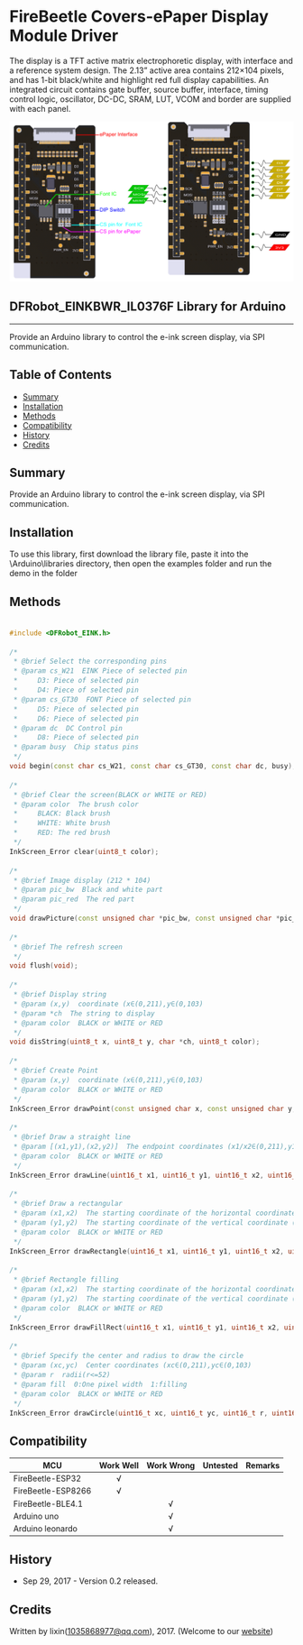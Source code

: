 #  FireBeetle Covers-ePaper Display Module Driver
The display is a TFT active matrix electrophoretic display, with interface and a reference system design. The
2.13” active area contains 212×104 pixels, and has 1-bit black/white and highlight red full display capabilities.
An integrated circuit contains gate buffer, source buffer, interface, timing control logic, oscillator, DC-DC,
SRAM, LUT, VCOM and border are supplied with each panel.

![SVG1](https://raw.githubusercontent.com/DFRobot/binaryfiles/master/DFR0511/DFR0511svg1.png)

## DFRobot_EINKBWR_IL0376F Library for Arduino
---------------------------------------------------------

Provide an Arduino library to control the e-ink screen display, via SPI communication.

## Table of Contents

* [Summary](#summary)
* [Installation](#installation)
* [Methods](#methods)
* [Compatibility](#compatibility)
* [History](#history)
* [Credits](#credits)

## Summary

Provide an Arduino library to control the e-ink screen display, via SPI communication.

## Installation

To use this library, first download the library file, paste it into the \Arduino\libraries directory, then open the examples folder and run the demo in the folder

## Methods

```C++	

#include <DFRobot_EINK.h>

/*
 * @brief Select the corresponding pins
 * @param cs_W21  EINK Piece of selected pin
 *     D3: Piece of selected pin
 *     D4: Piece of selected pin
 * @param cs_GT30  FONT Piece of selected pin
 *     D5: Piece of selected pin
 *     D6: Piece of selected pin
 * @param dc  DC Control pin
 *     D8: Piece of selected pin
 * @param busy  Chip status pins
 */
void begin(const char cs_W21, const char cs_GT30, const char dc, busy);

/*
 * @brief Clear the screen(BLACK or WHITE or RED)
 * @param color  The brush color
 *     BLACK: Black brush
 *     WHITE: White brush
 *     RED: The red brush
 */
InkScreen_Error clear(uint8_t color);

/*
 * @brief Image display (212 * 104)
 * @param pic_bw  Black and white part
 * @param pic_red  The red part
 */
void drawPicture(const unsigned char *pic_bw, const unsigned char *pic_red);

/*
 * @brief The refresh screen
 */
void flush(void);

/*
 * @brief Display string
 * @param (x,y)  coordinate (x∈(0,211),y∈(0,103)
 * @param *ch  The string to display
 * @param color  BLACK or WHITE or RED
 */
void disString(uint8_t x, uint8_t y, char *ch, uint8_t color);

/*
 * @brief Create Point
 * @param (x,y)  coordinate (x∈(0,211),y∈(0,103)
 * @param color  BLACK or WHITE or RED
 */
InkScreen_Error drawPoint(const unsigned char x, const unsigned char y, const unsigned char color);

/*
 * @brief Draw a straight line
 * @param [(x1,y1),(x2,y2)]  The endpoint coordinates (x1/x2∈(0,211),y1/y2∈(0,103))
 * @param color  BLACK or WHITE or RED
 */
InkScreen_Error drawLine(uint16_t x1, uint16_t y1, uint16_t x2, uint16_t y2, uint8_t color);

/*
 * @brief Draw a rectangular
 * @param (x1,x2)  The starting coordinate of the horizontal coordinate (x1/x2∈(0,211))
 * @param (y1,y2)  The starting coordinate of the vertical coordinate (y1/y2∈(0,103))
 * @param color  BLACK or WHITE or RED
 */
InkScreen_Error drawRectangle(uint16_t x1, uint16_t y1, uint16_t x2, uint16_t y2, uint8_t color);

/*
 * @brief Rectangle filling
 * @param (x1,x2)  The starting coordinate of the horizontal coordinate (x1/x2∈(0,211))
 * @param (y1,y2)  The starting coordinate of the vertical coordinate (y1/y2∈(0,103))
 * @param color  BLACK or WHITE or RED
 */
InkScreen_Error drawFillRect(uint16_t x1, uint16_t y1, uint16_t x2, uint16_t y2, uint8_t color);

/*
 * @brief Specify the center and radius to draw the circle
 * @param (xc,yc)  Center coordinates (xc∈(0,211),yc∈(0,103)
 * @param r  radii(r<=52)
 * @param fill  0:One pixel width  1:filling
 * @param color  BLACK or WHITE or RED
 */
InkScreen_Error drawCircle(uint16_t xc, uint16_t yc, uint16_t r, uint16_t fill, uint8_t color);

```

## Compatibility

MCU                | Work Well | Work Wrong | Untested  | Remarks
------------------ | :----------: | :----------: | :---------: | -----
FireBeetle-ESP32  |      √       |             |            | 
FireBeetle-ESP8266  |      √       |             |            | 
FireBeetle-BLE4.1 |              |      √      |            | 
Arduino uno |              |      √      |            | 
Arduino leonardo |              |      √      |            | 

## History

- Sep 29, 2017 - Version 0.2 released.

## Credits

Written by lixin(1035868977@qq.com), 2017. (Welcome to our [website](https://www.dfrobot.com/))
